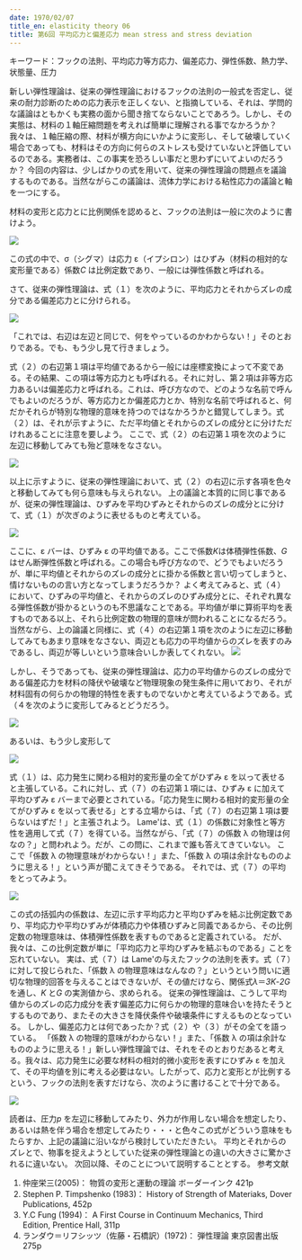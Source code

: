 ```yaml
---
date: 1970/02/07
title_en: elasticity theory 06
title: 第6回 平均応力と偏差応力 mean stress and stress deviation
---
```


キーワード：フックの法則、平均応力等方応力、偏差応力、弾性係数、熱力学、状態量、圧力

新しい弾性理論は、従来の弾性理論におけるフックの法則の一般式を否定し、従来の耐力診断のための応力表示を正しくない、と指摘している、それは、学問的な議論はともかくも実務の面から聞き捨てならないことであろう。しかし、その実態は、材料の１軸圧縮問題を考えれば簡単に理解される事でなかろうか？
我々は、１軸圧縮の際、材料が横方向にいかように変形し、そして破壊していく場合であっても、材料はその方向に何らのストレスも受けていないと評価しているのである。実務者は、この事実を恐ろしい事だと思わずにいてよいのだろうか？
今回の内容は、少しばかりの式を用いて、従来の弾性理論の問題点を議論するものである。当然ながらこの議論は、流体力学における粘性応力の議論と軸を一つにする。

材料の変形と応力とに比例関係を認めると、フックの法則は一般に次のように書けよう。

![](/uploads/el-06.jpg)

この式の中で、σ（シグマ）は応力 ε（イプシロン）はひずみ（材料の相対的な変形量である）係数*C* は比例定数であり、一般には弾性係数と呼ばれる。

さて、従来の弾性理論は、式（１）を次のように、平均応力とそれからズレの成分である偏差応力とに分けられる。

![](/uploads/el-07.jpg)

「これでは、右辺は左辺と同じで、何をやっているのかわからない！」そのとおりである。でも、もう少し見て行きましょう。

式（２）の右辺第１項は平均値であるから一般には座標変換によって不変である。その結果、この項は等方応力とも呼ばれる。それに対し、第２項は非等方応力あるいは偏差応力と呼ばれる。これは、呼び方なので、どのような名前で呼んでもよいのだろうが、等方応力とか偏差応力とか、特別な名前で呼ばれると、何だかそれらが特別な物理的意味を持つのではなかろうかと錯覚してしまう。式（２）は、それが示すように、ただ平均値とそれからのズレの成分とに分けただけれあることに注意を要しよう。
ここで、式（２）の右辺第１項を次のように左辺に移動してみても殆ど意味をなさない。

![](/uploads/el-08.jpg)

以上に示すように、従来の弾性理論において、式（２）の右辺に示す各項を色々と移動してみても何ら意味も与えられない。
上の議論と本質的に同じ事であるが、従来の弾性理論は、ひずみを平均ひずみとそれからのズレの成分とに分けて、式（１）が次ぎのように表せるものと考えている。

![](/uploads/el-09.jpg)

ここに、ε バーは、ひずみ ε の平均値である。ここで係数*K*は体積弾性係数、_G_ はせん断弾性係数と呼ばれる。この場合も呼び方なので、どうでもよいだろうが、単に平均値とそれからのズレの成分とに掛かる係数と言い切ってしまうと、情けないものの言い方となってしまうだろうか？
よく考えてみると、式（４）において、ひずみの平均値と、それからのズレのひずみ成分とに、それぞれ異なる弾性係数が掛かるというのも不思議なことである。平均値が単に算術平均を表すものである以上、それら比例定数の物理的意味が問われることになるだろう。
当然ながら、上の論議と同様に、式（４）の右辺第１項を次のように左辺に移動してみてもあまり意味をなさない、両辺とも応力の平均値からのズレを表すのみであるし、両辺が等しいという意味合いしか表してくれない。
![](/uploads/el-10.jpg)

しかし、そうであっても、従来の弾性理論は、応力の平均値からのズレの成分である偏差応力を材料の降伏や破壊など物理現象の発生条件に用いており、それが材料固有の何らかの物理的特性を表すものでないかと考えているようである。式（４を次のように変形してみるとどうだろう。

![](/uploads/el-11.jpg)

あるいは、もう少し変形して

![](/uploads/el-12.jpg)

式（１）は、応力発生に関わる相対的変形量の全てがひずみ ε を以って表せると主張している。これに対し、式（７）の右辺第１項には、ひずみ ε に加えて平均ひずみ ε バーまで必要とされている。「応力発生に関わる相対的変形量の全てがひずみ ε を以って表せる」とする立場からは、「式（７）の右辺第１項は要らないはずだ！」と主張されよう。
Lame'は、式（１）の係数に対象性と等方性を適用して式（７）を得ている。当然ながら、「式（７）の係数 λ の物理は何なの？」と問われよう。だが、この問に、これまで誰も答えてきていない。
ここで「係数 λ の物理意味がわからない！」また、「係数 λ の項は余計なもののように思える！」という声が聞こえてきそうである。
それでは、式（７）の平均をとってみよう。

![](/uploads/el-13.jpg)

この式の括弧内の係数は、左辺に示す平均応力と平均ひずみを結ぶ比例定数であり、平均応力や平均ひずみが体積応力や体積ひずみと同義であるから、その比例定数の物理意味は、体積弾性係数を表すものであると定義されている。
だが、我々は、この比例定数が単に「平均応力と平均ひずみを結ぶものである」ことを忘れていない。
実は、式（７）は Lame'の与えたフックの法則を表す。式（７）に対して投じられた、「係数 λ の物理意味はなんなの？」というという問いに適切な物理的回答を与えることはできないが、その値だけなら、関係式*λ*＝*3K*-_2G_ を通し、_K_ と*G* の実測値から、求められる。
従来の弾性理論は、こうして平均値からのズレの応力成分を表す偏差応力に何らかの物理的意味合いを持たそうとするものであり、またその大きさを降伏条件や破壊条件にすえるものとなっている。
しかし、偏差応力とは何であったか？式（２）や（３）がその全てを語っている。
「係数 λ の物理的意味がわからない！」また、「係数 λ の項は余計なもののように思える！」新しい弾性理論では、それをそのとおりだあると考える。我々は、応力発生に必要な材料の相対的微小変形を表すにひずみ ε を加えて、その平均値を別に考える必要はない。したがって、応力と変形とが比例するという、フックの法則を表すだけなら、次のように書けることで十分である。

![](/uploads/el-15.jpg)

読者は、圧力*p* を左辺に移動してみたり、外力が作用しない場合を想定したり、あるいは熱を伴う場合を想定してみたり・・・と色々この式がどういう意味をもたらすか、上記の議論に沿いながら検討していただきたい。
平均とそれからのズレとで、物事を捉えようとしていた従来の弾性理論との違いの大きさに驚かされるに違いない。
次回以降、そのことについて説明することとする。
参考文献

1. 仲座栄三(2005)： 物質の変形と運動の理論 ボーダーインク 421p
2. Stephen P. Timpshenko (1983)： History of Strength of Materiaks, Dover Publications, 452p
3. Y.C Fung (1994)： A First Course in Continuum Mechanics, Third Edition, Prentice Hall, 311p
4. ランダウ＝リフシッツ（佐藤・石橋訳）(1972)： 弾性理論 東京図書出版 275p

